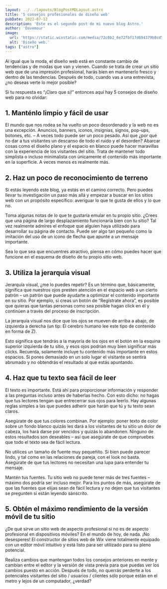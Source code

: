 ```yaml
---
layout: ../../layouts/BlogPostMDLayout.astro
title: '5 consejos profesionales de diseño web'
pubDate: 2022-07-12
description: 'Este es el segundo post de mi nuevo blog Astro.'
author: 'Davemour'
image:
  url: 'https://static.wixstatic.com/media/72c0b2_6e72fbf17d694379b8cd51db5ecbef7d~mv2.jpg/v1/fill/w_584,h_334,al_c,lg_1,q_80,enc_auto/72c0b2_6e72fbf17d694379b8cd51db5ecbef7d~mv2.jpg'
  alt: 'Diseño web.'
tags: ["astro"]
---
```


Al igual que la moda, el diseño web está en constante cambio de tendencias y de modas que van y vienen. Cuando se trata de crear un sitio web que de una impresión profesional, harás bien en mantenerlo fresco y dentro de las tendencias. Después de todo, cuando vas a una entrevista, ¿no deseas verte lo mejor posible?

Si tu respuesta es “¡Claro que si!” entonces aquí hay 5 consejos de diseño web para no olvidar:

## 1. Manténlo limpio y fácil de usar

El mundo que nos rodea se ha vuelto un poco desordenado y la web no es una excepción. Anuncios, banners, iconos, insignias, signos, pop-ups, botones, etc. – A veces todo puede ser un poco pesado. Así que ¿por qué no dar a tus visitantes un descanso de todo el ruido y el desorden? Abarcar cosas como el diseño plano y el espacio en blanco puede hacer maravillas con la experiencia de los visitantes del sitio. Trata de mantener todo simplista o incluso minimalista con únicamente el contenido más importante en la superficie. A veces menos es realmente más.

## 2. Haz un poco de reconocimiento de terreno

Si estás leyendo este blog, ya estás en el camino correcto. Pero puedes llevar tu investigación un paso más allá y empezar a buscar en los sitios web con un propósito específico: averiguar lo que te gusta de ellos y lo que no.

Toma algunas notas de lo que te gustaría emular en tu propio sitio. ¿Crees que una página de largo desplazamiento funcionaría bien con tu sitio? Tal vez realmente admires el enfoque que alguien haya utilizado para desarrollar su página de contacto. Puede ser algo tan pequeño como la imitación del uso de un icono de flecha que apunte a un mensaje importante.

Sea lo que sea que encuentres atractivo, piensa en cómo puedes hacer que funcione en el esquema de diseño de tu propio sitio web.

## 3. Utiliza la jerarquía visual

Jerarquía visual, ¿me lo puedes repetir? Es un término que, básicamente, significa que nuestros ojos presten atención en el espacio web a un cierto patrón – un patrón que puede ayudarte a optimizar el contenido importante en su sitio. Por ejemplo, si creas un botón de “Regístrate ahora”, es posible que quieras que tantas personas como sea posible hagan click en él y continúen a través del proceso de inscripción.

La jerarquía visual nos dice que los ojos se mueven de arriba a abajo, de izquierda a derecha (un tip: El cerebro humano lee este tipo de contenido en forma de Z).

Esto significa que tendrás a la mayoría de los ojos en el botón en la esquina superior izquierda de tu sitio, y esos ojos podrían muy bien significar más clicks. Recuerda, solamente incluye tu contenido más importante en estos espacios. Si pones demasiado en un solo lugar el visitante se sentirá abrumado y no obtendrás el resultado al que estás apuntando.

## 4. Haz que tu texto sea fácil de leer

El texto es importante. Está ahí para proporcionar información y responder a las preguntas incluso antes de haberlas hecho. Con esto dicho: no hagas que tus lectores tengan que entrecerrar sus ojos para leerlo. Hay algunas reglas simples a las que puedes adherir que harán que tú y tu texto sean claros.

Asegúrate de que tus colores combinan. Por ejemplo: poner texto de color sobre un fondo blanco quizás les dará a los visitantes de tu sitio un dolor de cabeza, los hará darse por vencidos y quizás lo abandonen. Ninguno de estos resultados son deseables – así que asegúrate de que compruebes que todo el texto sea de fácil lectura.

No utilices un tamaño de fuente muy pequeñito. Si bien puede parecer lindo, y tal como en las relaciones de pareja, con el look no basta. Asegúrate de que tus lectores no necesitan una lupa para entender tu mensaje.

Mantén tus fuentes. Tu sitio web no puede tener más de tres fuentes – máximo dos podría ser incluso mejor. Para los puntos de más, asegúrate de que las fuentes que elijas sean de fácil lectura y no dejen que tus visitantes se pregunten si están leyendo sánscrito.

## 5. Obtén el máximo rendimiento de la versión móvil de tu sitio

¿De qué sirve un sitio web de aspecto profesional si no es de aspecto profesional en dispositivos móviles? En el mundo de hoy, de nada. ¡No desesperes! El constructor de sitios web de Wix viene totalmente equipado con un editor móvil intuitivo y está listo para ser utilizado para su pleno potencial.

Realiza cambios que mantengan todos los consejos anteriores en mente y cambian entre el editor y la versión de vista previa para que puedas ver los cambios puesto en acción. Después de todo, no querrás perderte a los potenciales visitantes del sitio / usuarios / clientes sólo porque están en el metro y lejos de un computador, ¿verdad?
